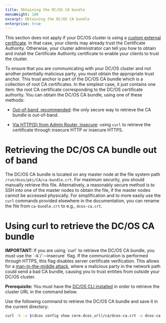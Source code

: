 ```yaml
---
title: Obtaining the DC/OS CA bundle
menuWeight: 100
excerpt: Obtaining the DC/OS CA bundle
enterprise: true
---
```

<!-- The source repository for this topic is https://github.com/dcos/dcos-docs-site -->

This section does not apply if your DC/OS cluster is using a [custom external certificate](/mesosphere/dcos/2.2/security/ent/tls-ssl/ar-custom/). In that case, your clients may already trust the Certificate Authority. Otherwise, your cluster administrator can tell you how to obtain and install the Certificate Authority certificate to enable your clients to trust the cluster.

To ensure that you are communicating with your DC/OS cluster and not another potentially malicious party, you must obtain the appropriate trust anchor. This trust anchor is part of the DC/OS CA bundle which is a collection of root CA certificates. In the simplest case, it just contains one item: the root CA certificate corresponding to the DC/OS certificate authority. You can obtain the DC/OS CA bundle, using one of these methods:

- [Out-of-band, recommended](#oob): the only secure way to retrieve the CA bundle is out-of-band.

- [Via HTTP(S) from Admin Router, insecure](#curl): using `curl` to retrieve the certificate through insecure HTTP or insecure HTTPS.

# <a name="oob"></a>Retrieving the DC/OS CA bundle out of band

The DC/OS CA bundle is located on any master node at the file system path `/run/dcos/pki/CA/ca-bundle.crt`. For maximum security, you should manually retrieve this file. Alternatively, a reasonably secure method is to SSH into one of the master nodes to obtain the file, if the master nodes cannot be accessed physically. For simplification and to more easily use the `curl` commands provided elsewhere in the documentation, you can rename the file from `ca-bundle.crt` to e.g., `dcos-ca.crt`.

# <a name="curl"></a>Using curl to retrieve the DC/OS CA bundle

<p class="message--important"><strong>IMPORTANT: </strong>If you are using `curl` to retrieve the DC/OS CA bundle, you must use the `-k`/`--insecure` flag. If the communication is performed through HTTPS, this flag disables server certificate verification. This allows for a <a href="https://en.wikipedia.org/wiki/Man-in-the-middle_attack">man-in-the-middle attack</a>, where a malicious party in the network path could send a bad CA bundle, causing you to trust entities from outside your DC/OS cluster.</p>

**Prerequisite:** You must have the [DC/OS CLI installed](/mesosphere/dcos/2.2/cli/install/) in order to retrieve the cluster URL in the command below.

Use the following command to retrieve the DC/OS CA bundle and save it in the current directory:

```bash
curl -k -v $(dcos config show core.dcos_url)/ca/dcos-ca.crt -o dcos-ca.crt
```
